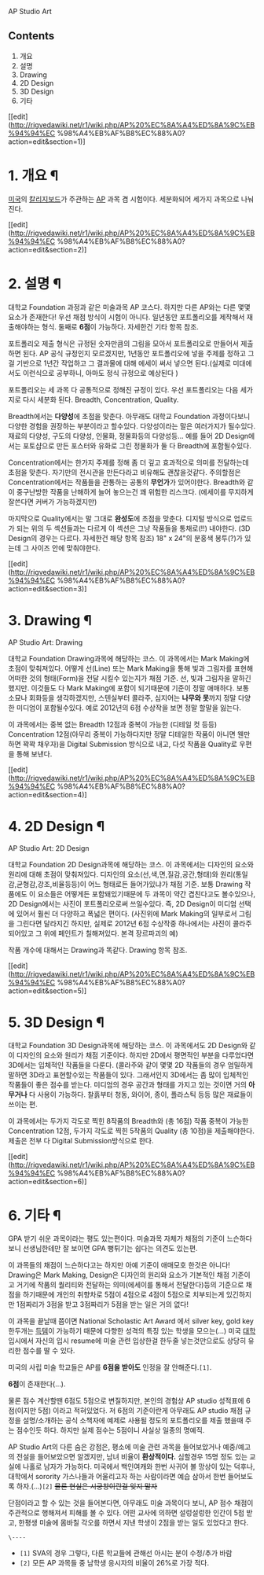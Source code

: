 AP Studio Art

## Contents

    

1. 개요 
2. 설명 
3. Drawing 
4. 2D Design 
5. 3D Design 
6. 기타 

[[edit](http://rigvedawiki.net/r1/wiki.php/AP%20%EC%8A%A4%ED%8A%9C%EB%94%94%EC
%98%A4%EB%AF%B8%EC%88%A0?action=edit&section=1)]

# 1. 개요 ¶

  

[미국](%EB%AF%B8%EA%B5%AD.md)의 [칼리지보드](%EC%B9%BC%EB%A6%AC%EC%A7%80%20%EB%B3%B4%EB%93%9C.md)가 주관하는
[AP](AP.md) 과목 겸 시험이다. 세분화되어 세가지 과목으로 나눠진다.

  

[[edit](http://rigvedawiki.net/r1/wiki.php/AP%20%EC%8A%A4%ED%8A%9C%EB%94%94%EC
%98%A4%EB%AF%B8%EC%88%A0?action=edit&section=2)]

# 2. 설명 ¶

대학교 Foundation 과정과 같은 미술과목 AP 코스다. 하지만 다른 AP와는 다른 몇몇 요소가 존재한다! 우선 채점 방식이 시험이
아니다. 일년동안 포트폴리오를 제작해서 재출해야하는 형식. 둘째로 **6점**이 가능하다. 자세한건 기타 항목 참조.

  

포트폴리오 제출 형식은 규정된 숫자만큼의 그림을 모아서 포트폴리오로 만들어서 제출하면 된다. AP 공식 규정인지 모르겠지만, 1년동안
포트폴리오에 넣을 주제를 정하고 그걸 기반으로 1년간 작업하고 그 결과물에 대해 에세이 써서 넣으면 된다.(실제로 미대에서도 이런식으로
공부하니, 아마도 정식 규정으로 예상된다 )

  

포트폴리오는 세 과목 다 공통적으로 정해진 규정이 있다. 우선 포트폴리오는 다음 세가지로 다시 세분화 된다. Breadth,
Concentration, Quality.

  

Breadth에서는 **다양성**에 초점을 맞춘다. 아무래도 대학교 Foundation 과정이다보니 다양한 경험을 권장하는 부분이라고
할수있다. 다양성이라는 말은 여러가지가 될수있다. 재료의 다양성, 구도의 다양성, 인물화, 정물화등의 다양성등... 예를 들어 2D
Design에서는 포토샵으로 만든 포스터와 유화로 그린 정물화가 둘 다 Breadth에 포함될수있다.

  

Concentration에서는 한가지 주제를 정해 좀 더 깊고 효과적으로 의미를 전달하는데 초점을 맞춘다. 자기만의 전시관을 만든다라고
비유해도 괜찮을것같다. 주의할점은 Concentration에서는 작품들을 관통하는 공통의 **무언가**가 있어야한다. Breadth와 같이
중구난방한 작품을 난해하게 늘어 놓으는건 꽤 위험한 리스크다. (에세이를 무지하게 잘쓴다면 커버가 가능하겠지만)

  

마지막으로 Quality에서는 말 그대로 **완성도**에 초점을 맞춘다. 디지털 방식으로 업로드가 되는 위의 두 섹션들과는 다르게 이 섹션은
그냥 작품들을 통채로(!!) 내야한다. (3D Design의 경우는 다르다. 자세한건 해당 항목 참조) 18" x 24"의 분홍색
봉투(?)가 있는데 그 사이즈 안에 맞춰야한다.

  

[[edit](http://rigvedawiki.net/r1/wiki.php/AP%20%EC%8A%A4%ED%8A%9C%EB%94%94%EC
%98%A4%EB%AF%B8%EC%88%A0?action=edit&section=3)]

# 3. Drawing ¶

  

AP Studio Art: Drawing

  

대학교 Foundation Drawing과목에 해당하는 코스. 이 과목에서는 Mark Making에 초점이 맞춰져있다. 어떻게 선(Line)
또는 Mark Making을 통해 빛과 그림자를 표현해 어떠한 것의 형태(Form)을 전달 시킬수 있는지가 채점 기준. 선, 빛과 그림자을
말하긴했지만. 이것들도 다 Mark Making에 포함이 되기때문에 기준이 정말 애매하다. 보통 소묘나 회화등을 생각하겠지만, 스텐실부터
콜라주, 심지어는 **나무와 못**까지 정말 다양한 미디엄이 포함될수있다. 예로 2012년의 6점 수상작을 보면 정말 할말을 잃는다.

  

이 과목에서는 중복 없는 Breadth 12점과 중복이 가능한 (디테일 컷 등등) Concentration 12점(아무리 중복이 가능하다지만
정말 디테일한 작품이 아니면 웬만하면 꽉꽉 채우자)을 Digital Submission 방식으로 내고, 다섯 작품을 Quality로 우편을
통해 보낸다.

  

[[edit](http://rigvedawiki.net/r1/wiki.php/AP%20%EC%8A%A4%ED%8A%9C%EB%94%94%EC
%98%A4%EB%AF%B8%EC%88%A0?action=edit&section=4)]

# 4. 2D Design ¶

  

AP Studio Art: 2D Design

  

대학교 Foundation 2D Design과목에 해당하는 코스. 이 과목에서는 디자인의 요소와 원리에 대해 초점이 맞춰져있다. 디자인의
요소(선,색,면,질감,공간,형태)와 원리(통일감,균형감,강조,비율등등)이 어느 형태로든 들어가있냐가 채점 기준. 보통 Drawing 작품에도
이 요소들은 어떻게든 포함돼있기때문에 두 과목이 약간 겹친다고도 볼수있으나, 2D Design에서는 사진이 포트폴리오로써 쓰일수있다. 즉,
2D Design이 미디엄 선택에 있어서 훨씬 더 다양하고 폭넓은 편이다. (사진위에 Mark Making의 일부로서 그림을 그린다면
달라지긴 하지만, 실제로 2012년 6점 수상작중 하나에서는 사진이 콜라주 되어있고 그 위에 페인트가 칠해져있다. 본격 장르파괴의 예)

  

작품 개수에 대해서는 Drawing과 똑같다. Drawing 항목 참조.

  

[[edit](http://rigvedawiki.net/r1/wiki.php/AP%20%EC%8A%A4%ED%8A%9C%EB%94%94%EC
%98%A4%EB%AF%B8%EC%88%A0?action=edit&section=5)]

# 5. 3D Design ¶

  

대학교 Foundation 3D Design과목에 해당하는 코스. 이 과목에서도 2D Design와 같이 디자인의 요소와 원리가 채점
기준이다. 하지만 2D에서 평면적인 부분을 다루었다면 3D에서는 입체적인 작품들을 다룬다. (콜라주와 같이 몇몇 2D 작품들의 경우 엄밀하게
말하면 3D라고 표현할수있는 작품들이 있다. 그래서인지 3D에서는 좀 많이 입체적인 작품들이 좋은 점수를 받는다. 미디엄의 경우 공간과
형태를 가지고 있는 것이면 거의 **아무거나** 다 사용이 가능하다. 찰흙부터 청동, 와이어, 종이, 플라스틱 등등 많은 재료들이 쓰이는
편.

  

이 과목에서는 두가지 각도로 찍힌 8작품의 Breadth와 (총 16점) 작품 중복이 가능한 Concentration 12점, 두가지 각도로
찍힌 5작품의 Quality (총 10점)을 제출해야한다. 제출은 전부 다 Digital Submission방식으로 한다.

  

[[edit](http://rigvedawiki.net/r1/wiki.php/AP%20%EC%8A%A4%ED%8A%9C%EB%94%94%EC
%98%A4%EB%AF%B8%EC%88%A0?action=edit&section=6)]

# 6. 기타 ¶

GPA 받기 쉬운 과목이라는 평도 있는편이다. 미술과목 자체가 채점의 기준이 느슨하다보니 선생님한테만 잘 보이면 GPA 뻥튀기는 쉽다는
의견도 있는편.

  

이 과목들의 채점이 느슨하다고는 하지만 아예 기준이 애매모호 한것은 아니다! Drawing은 Mark Making, Design은 디자인의
원리와 요소가 기본적인 채점 기준이고 거기에 작품의 퀄리티와 전달하는 의미(에세이를 통해서 전달한다)등의 기준으로 채점을 하기때문에 개인의
취향차로 5점이 4점으로 4점이 5점으로 치부되는게 있긴하지만 1점짜리가 3점을 받고 3점짜리가 5점을 받는 일은 거의 없다!

  

이 과목을 끝날때 쯤이면 National Scholastic Art Award 에서 silver key, gold key 한두개는
[득템](%EB%93%9D%ED%85%9C.md)이 가능하기 때문에 다향한 성격의 특징 있는 학생을 모으는(…) 미국
[대학](%EB%8C%80%ED%95%99.md) 입시에서 자신의 입시 resume에 미술 관련 입상한걸 한두줄 넣는것만으로도 상당히
유리한 점수를 딸 수 있다.

  

미국의 사립 미술 학교들은 AP를 **6점을 받아도** 인정을 잘 안해준다.`[1]`.

  

**6점**이 존재한다(…).

  

물론 점수 계산할땐 6점도 5점으로 변질하지만, 본인의 경험상 AP studio 성적표에 6점(이지만 5점) 이라고 적혀있었다. 저 6점의
기준이란게 아무래도 AP studio 채점 규정을 설명/소개하는 공식 소책자에 예제로 사용될 정도의 포트폴리오를 제출 했을때 주는 점수인듯
하다. 하지만 실제 점수는 5점이니 사실상 일종의 명예직.

  

AP Studio Art의 다른 숨은 강점은, 평소에 미술 관련 과목을 들어보았거나 예중/예고의 전설을 들어보았으면 알겠지만, 남녀 비율이
**환상적이다.** 심할경우 15명 정도 있는 교실에 나홀로 남자가 가능하다. 미국에서 백인여캐와 한번 사귀어 볼 망상이 있는 덕후나,
대학에서 sorority 가스나들과 어울리고자 하는 사람이라면 예습 삼아서 한번 들어보도록 하자.(...)`[2]` <del>물론 현실은
시궁창이란걸 잊지 말자</del>

  

단점이라고 할 수 있는 것을 들어본다면, 아무래도 미술 과목이다 보니, AP 점수 채점이 주관적으로 행해져서 피해를 볼 수 있다. 어떤
교사에 의하면 설렁설렁한 인간이 5점 받고, 한평생 미술에 몸바칠 각오를 하면서 지낸 학생이 2점을 받는 일도 있었다고 한다.

  

`\----`

  * `[1]` SVA의 경우 그렇다, 다른 학교들에 관해선 아시는 분이 수정/추가 바람 
  * `[2]` 모든 AP 과목들 중 남학생 응시자의 비율이 26%로 가장 적다.

